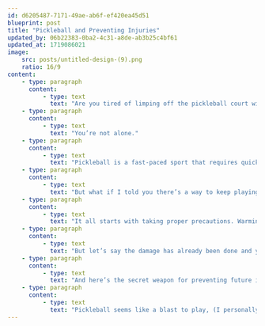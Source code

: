 ```yaml
---
id: d6205487-7171-49ae-ab6f-ef420ea45d51
blueprint: post
title: "Pickleball and Preventing Injuries"
updated_by: 06b22383-0ba2-4c31-a8de-ab3b25c4bf61
updated_at: 1719086021
image:
    src: posts/untitled-design-(9).png
    ratio: 16/9
content:
    - type: paragraph
      content:
          - type: text
            text: "Are you tired of limping off the pickleball court with aching feet and ankles?"
    - type: paragraph
      content:
          - type: text
            text: "You’re not alone."
    - type: paragraph
      content:
          - type: text
            text: "Pickleball is a fast-paced sport that requires quick lateral movements and repetitive motions. While it’s a blast to play, it can take a toll on your feet and ankles, leading to injuries like sprains and heel pain."
    - type: paragraph
      content:
          - type: text
            text: "But what if I told you there’s a way to keep playing the sport you love without the constant foot and ankle pain?"
    - type: paragraph
      content:
          - type: text
            text: "It all starts with taking proper precautions. Warming up before you play and using proper technique can go a long way in reducing your risk of injury. And when it comes to footwear, don’t skimp. Invest in a good pair of shoes specifically designed for pickleball. And while you’re at it, upgrade your racket and balls too. For more information on good shoe gear, check out our youtube page. Remember to stay hydrated! Another precaution is to make sure you are strengthening the muscle groups you are using."
    - type: paragraph
      content:
          - type: text
            text: "But let’s say the damage has already been done and you’re currently dealing with foot or ankle pain. Don’t let it keep you on the sidelines. Seek medical attention and take the necessary steps to rest and rehabilitate your injury properly."
    - type: paragraph
      content:
          - type: text
            text: "And here’s the secret weapon for preventing future injuries, incorporate exercises that specifically target the foot and ankle muscles to strengthen them."
    - type: paragraph
      content:
          - type: text
            text: "Pickleball seems like a blast to play, (I personally have never played) and it’s a shame to let something like foot or ankle pain hold you back from enjoying the game. By taking the proper precautions and following through with the proper treatment and rehabilitation, you can keep playing the sport you love, pain-free."
---
```

